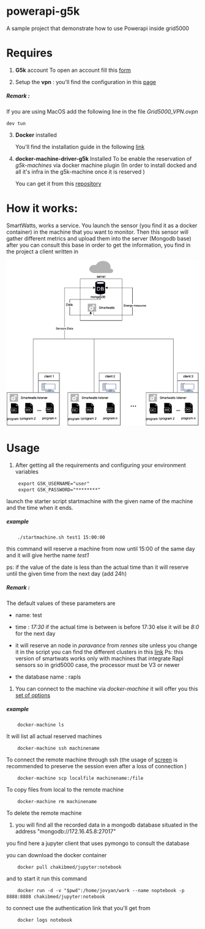 # powerapi-g5k
A sample project that demonstrate how to use Powerapi inside grid5000 

# Requires 

1. **G5k** account 
   To open an account fill this  [form](https://www.grid5000.fr/mediawiki/index.php/Special:G5KRequestAccountUMS)  

2. Setup the **vpn** : 
   you'll find the configuration in this [page](https://www.grid5000.fr/mediawiki/index.php/VPN)


##### Remark : 

If you are using MacOS  add the following line in the file 
    *Grid5000_VPN.ovpn*
    
    dev tun

3. **Docker** installed 
    
    You'll find the installation guide in the following [link](https://docs.docker.com/install/)

4. **docker-machine-driver-g5k**  Installed 
To be enable the reservation of *g5k-machines* via docker machine plugin (In order to install docked and all it's infra in the g5k-machine once it is reserved )

   You can get it from this [repository](https://github.com/Spirals-Team/docker-machine-driver-g5k)
   
# How it works: 
SmartWatts, works a service. 
You launch the sensor (you find it as a docker container) in the machine that you want to monitor. Then this sensor will gather different metrics and upload them into the server (Mongodb base) after you can consult this base in order to get the information, 
you find in the project a client written in  

![Smartwatts architecture](https://github.com/chakib-belgaid/powerapi-g5k/raw/master/images/SmartWatts.png "Smartwatts Architecture")

# Usage

1. After getting all the requirements and configuring your environment variables 
       
        export G5K_USERNAME="user"
        export G5K_PASSWORD="********"

launch the starter script startmachine with the given name of the machine and the time when it ends.
##### example 
        ./startmachine.sh test1 15:00:00 

this command will reserve a machine from now until 15:00 of the same day and it will give herthe name *test1* 

ps: if the value of the date is less than the actual time than it will reserve until the given time from the next day (add 24h)


##### Remark : 
The default values of these parameters are 

* name: test

* time : *17:30*  if the actual time is between is before 17:30 else it will be *8:0* for the next day 

* it will reserve an node in *paravance* from *rennes* site unless you change it in the script
        you can find the different clusters in this [link](https://www.grid5000.fr/mediawiki/index.php/Hardware)
Ps: this version of smartwats works only with machines that integrate Rapl sensors so in grid5000 case, the processor must be V3 or newer 

* the database name : rapls  

1. You can connect to the machine via *docker-machine* it will offer you this [set of options](https://docs.docker.com/machine/reference/)


##### example  
        docker-machine ls 
    
It will list all actual reserved machines 
       
        docker-machine ssh machinename 

To connect the remote machine through ssh  (the usage of [screen](https://linux.die.net/man/1/screen) is recommended to preserve the session even after a loss of connection )

        docker-machine scp localfile machinename:/file 

To copy files from local to the remote machine 

        docker-machine rm machinename 

To delete the remote machine 

1. you will find all the recorded data in a mongodb database situated in the address "mongodb://172.16.45.8:27017" 

you find here a jupyter client that uses pymongo to consult the database 

you can download the docker container 
        
        docker pull chakibmed/jupyter:notebook 

and to start it run this command 

        docker run -d -v "$pwd":/home/jovyan/work --name noptebook -p 8888:8888 chakibmed/jupyter:notebook 

to connect use the authentication link that you'll get from 

        docker logs notebook 
